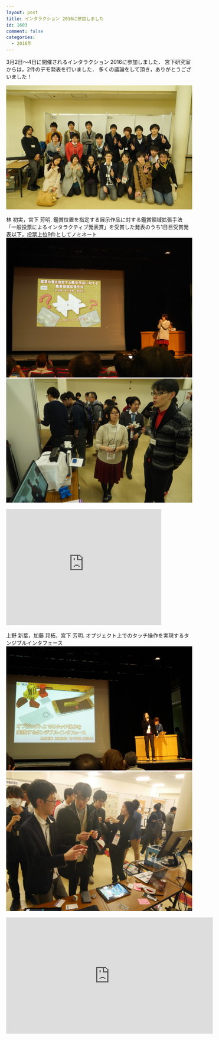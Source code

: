```yaml
---
layout: post
title: インタラクション 2016に参加しました
id: 1603
comment: false
categories:
  - 2016年
---
```


3月2日～4日に開催されるインタラクション 2016に参加しました．
宮下研究室からは，2件のデモ発表を行いました．
多くの議論をして頂き，ありがとうございました！

![DSC01602](/wp-content/uploads/2016/02/DSC01602.jpg)

林 初実，宮下 芳明. 鑑賞位置を指定する展示作品に対する鑑賞領域拡張手法
「一般投票によるインタラクティブ発表賞」を受賞した発表のうち1日目受賞発表以下，投票上位9件としてノミネート
![P1290271](/wp-content/uploads/2016/02/P1290271.jpg)
![DSC00903](/wp-content/uploads/2016/02/DSC00903.jpg)

<iframe width="420" height="315" src="https://www.youtube.com/embed/LK3QSeMiXig" frameborder="0" allowfullscreen></iframe>


上野 新葉，加藤 邦拓，宮下 芳明. オブジェクト上でのタッチ操作を実現するタンジブルインタフェース
![DSC01129](/wp-content/uploads/2016/02/DSC01129.jpg)
![P1290595](/wp-content/uploads/2016/02/P1290595.jpg)

<iframe width="560" height="315" src="https://www.youtube.com/embed/ZsDlPU9i0fQ" frameborder="0" allowfullscreen></iframe>

